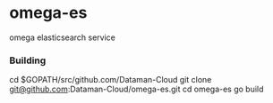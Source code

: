 # omega-es
omega elasticsearch service

### Building 

cd $GOPATH/src/github.com/Dataman-Cloud
git clone git@github.com:Dataman-Cloud/omega-es.git
cd omega-es
go build
